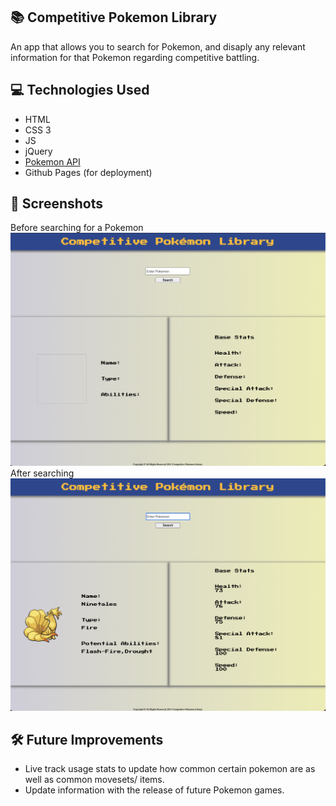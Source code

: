 ## 📚 Competitive Pokemon Library

An app that allows you to search for Pokemon, and disaply any relevant information for that Pokemon regarding competitive battling.

## 💻 Technologies Used
- HTML
- CSS 3
- JS
- jQuery
- [Pokemon API](https://pokeapi.co/)
- Github Pages (for deployment)

## 📸 Screenshots

Before searching for a Pokemon
![before searching](./images/before-searching.png)
After searching
![after searaching](./images/ninetales-search.png)

## 🛠 Future Improvements
- Live track usage stats to update how common certain pokemon are as well as common movesets/ items.
- Update information with the release of future Pokemon games.